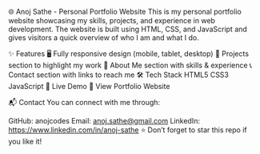 🌐 Anoj Sathe - Personal Portfolio Website
This is my personal portfolio website showcasing my skills, projects, and experience in web development.
The website is built using HTML, CSS, and JavaScript and gives visitors a quick overview of who I am and what I do.

✨ Features
🖥️ Fully responsive design (mobile, tablet, desktop)
📂 Projects section to highlight my work
📜 About Me section with skills & experience
📞 Contact section with links to reach me
🛠️ Tech Stack
HTML5
CSS3
JavaScript
🚀 Live Demo
🔗 View Portfolio Website

📬 Contact
You can connect with me through:

GitHub: anojcodes
Email: anoj.sathe@gmail.com
LinkedIn: https://www.linkedin.com/in/anoj-sathe
⭐ Don’t forget to star this repo if you like it!

